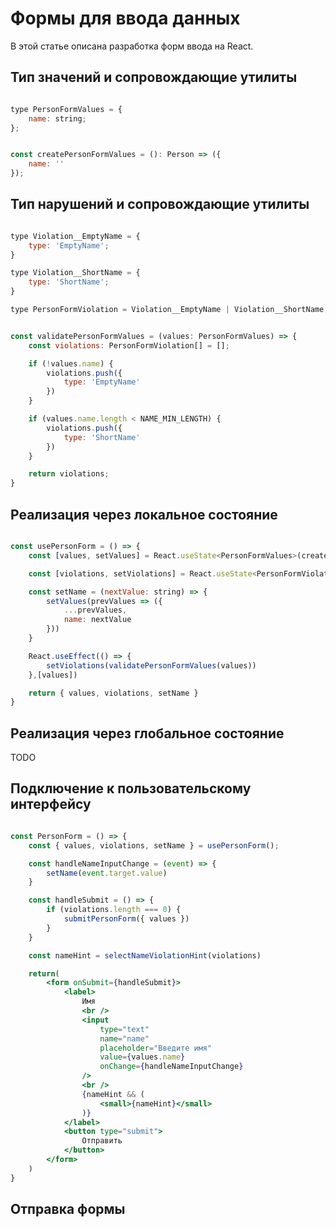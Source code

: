 # Формы для ввода данных

В этой статье описана разработка форм ввода на React.

## Тип значений и сопровождающие утилиты

```js

type PersonFormValues = {
    name: string;
};

```

```js

const createPersonFormValues = (): Person => ({
    name: ''
});

```

## Тип нарушений и сопровождающие утилиты

```js

type Violation__EmptyName = {
    type: 'EmptyName';
}

type Violation__ShortName = {
    type: 'ShortName';
}

type PersonFormViolation = Violation__EmptyName | Violation__ShortName;

```

```js

const validatePersonFormValues = (values: PersonFormValues) => {
    const violations: PersonFormViolation[] = [];

    if (!values.name) {
        violations.push({
            type: 'EmptyName'
        })
    }

    if (values.name.length < NAME_MIN_LENGTH) {
        violations.push({
            type: 'ShortName'
        })
    }

    return violations;
}

```

## Реализация через локальное состояние

```jsx

const usePersonForm = () => {
    const [values, setValues] = React.useState<PersonFormValues>(createPersonFormValues);

    const [violations, setViolations] = React.useState<PersonFormViolation[]>([]);

    const setName = (nextValue: string) => {
        setValues(prevValues => ({
            ...prevValues,
            name: nextValue
        }))
    }

    React.useEffect(() => {
        setViolations(validatePersonFormValues(values))
    },[values])

    return { values, violations, setName }
}

```

## Реализация через глобальное состояние

TODO

## Подключение к пользовательскому интерфейсу

```jsx

const PersonForm = () => {
    const { values, violations, setName } = usePersonForm();

    const handleNameInputChange = (event) => {
        setName(event.target.value)
    }

    const handleSubmit = () => {
        if (violations.length === 0) {
            submitPersonForm({ values })
        }
    }

    const nameHint = selectNameViolationHint(violations)

    return(
        <form onSubmit={handleSubmit}>
            <label>
                Имя
                <br />
                <input
                    type="text"
                    name="name"
                    placeholder="Введите имя"
                    value={values.name}
                    onChange={handleNameInputChange}
                />
                <br />
                {nameHint && (
                    <small>{nameHint}</small>
                )}
            </label>
            <button type="submit">
                Отправить
            </button>
        </form>
    )    
}

```

## Отправка формы